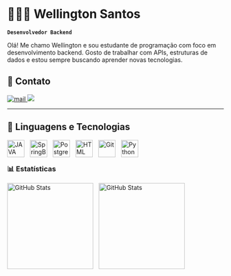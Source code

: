 # 👨🏾‍💻 Wellington Santos

**`Desenvolvedor Backend`**


Olá! Me chamo Wellington e sou estudante de programação com foco em desenvolvimento backend.
Gosto de trabalhar com APIs, estruturas de dados e estou sempre buscando aprender novas tecnologias.

## 📝 Contato

<p align="left">
    <a href="mailto:wellington.santos.3090@gmail.com">
        <img 
            alt="mail" 
            title="Entre em contato comigo" 
            src="https://custom-icon-badges.demolab.com/badge/Mail-E61B23.svg?logo=mailUCo-gJ8RnTn5akHqHvO55DVA?color=%23E05D44t&logo=video&logoColor=white&style=for-the-badge&labelColor=CE4630"
        />
    <a href="https://www.linkedin.com/in/wellington-santos-37955a265/"><img src="https://img.shields.io/badge/LinkedIn-0077B5?style=for-the-badge&logo=linkedin&logoColor=white" /></a> 
      
</p>

---

## 🤖 Linguagens e Tecnologias


<img 
    align="left" 
    alt="JAVA" 
    title="JAVA"
    width="40px" 
    style="padding-right: 10px;" 
    src="https://cdn.jsdelivr.net/gh/devicons/devicon@latest/icons/java/java-original.svg"
/>


<img 
    align="left" 
    alt="SpringBoot" 
    title="SpringBoot"
    width="40px" 
    style="padding-right: 10px;" 
    src="https://cdn.jsdelivr.net/gh/devicons/devicon@latest/icons/spring/spring-original.svg"
/>
<img 
    align="left" 
    alt="PostgreSQL"
    title="PostgresSQL" 
    width="40px" 
    style="padding-right: 10px;" 
    src="https://cdn.jsdelivr.net/gh/devicons/devicon@latest/icons/postgresql/postgresql-original.svg"
/>

<img 
    align="left" 
    alt="HTML"
    title="HTML" 
    width="40px" 
    style="padding-right: 10px;" 
    src="https://cdn.jsdelivr.net/gh/devicons/devicon@latest/icons/amazonwebservices/amazonwebservices-plain-wordmark.svg"
/>

<img 
    align="left" 
    alt="Git" 
    title="Git"
    width="40px" 
    style="padding-right: 10px;" 
    src="https://cdn.jsdelivr.net/gh/devicons/devicon@latest/icons/git/git-original.svg" 
/>
<img 
    align="left" 
    alt="Python" 
    title="Python"
    width="40px" 
    style="padding-right: 10px;" 
    src="https://cdn.jsdelivr.net/gh/devicons/devicon@latest/icons/python/python-original.svg" 
/>

<br/>
<br/>

### 📊 Estatísticas

<p>
  <img 
    align="left" 
    alt="GitHub Stats" 
    height="200" 
    style="padding-right: 10px;" 
    src="https://github-readme-stats.vercel.app/api?username=well204&show_icons=true&theme=tokyonight&include_all_commits=true&locale=pt-br" 
  />

<img 
      align="left" 
      alt="GitHub Stats" 
      height="200" 
      src="https://github-readme-stats.vercel.app/api/top-langs/?username=well204&theme=tokyonight&layout=compact&custom_title=Tecnologias&langs_count=9" 
  />

</p>
